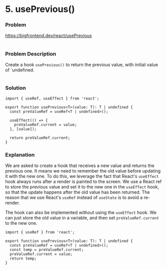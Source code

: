 # 5. usePrevious()

### Problem

https://bigfrontend.dev/react/usePrevious

#

### Problem Description

Create a hook `usePrevious()` to return the previous value, with initial value of `undefined.

#

### Solution

```tsx
import { useRef, useEffect } from 'react';

export function usePrevious<T>(value: T): T | undefined {
  const preValueRef = useRef<T | undefined>();

  useEffect(() => {
    preValueRef.current = value;
  }, [value]);

  return preValueRef.current;
}
```

### Explanation

We are asked to create a hook that receives a new value and returns the previous one. It means we need to remember the old value before updating it with the new one. To do this, we leverage the fact that React's `useEffect` hook always runs after a render is painted to the screen. We use a React ref to store the previous value and set it to the new one in the `useEffect` hook, so that the update happens after the old value has been returned. The reason that we use React's `useRef` instead of `useState` is to avoid a re-render.

The hook can also be implemented without using the `useEffect` hook. We can just store the old value in a variable, and then set `preValueRef.current` to the new one.

```tsx
import { useRef } from 'react';

export function usePrevious<T>(value: T): T | undefined {
  const preValueRef = useRef<T | undefined>();
  const temp = preValueRef.current;
  preValueRef.current = value;
  return temp;
}
```
